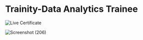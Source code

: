 # Trainity-Data Analytics Trainee
![Live Certificate](https://github.com/user-attachments/assets/8aea1f22-440a-4a1d-a067-bd24306ac470)

![Screenshot (206)](https://github.com/user-attachments/assets/45d14caa-595f-4494-9330-ba2fa3d8c9fb)

